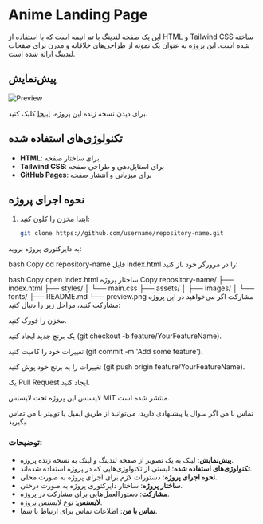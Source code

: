 # Anime Landing Page

این یک صفحه لندینگ با تم انیمه است که با استفاده از HTML و Tailwind CSS ساخته شده است. این پروژه به عنوان یک نمونه از طراحی‌های خلاقانه و مدرن برای صفحات لندینگ ارائه شده است.

## پیش‌نمایش

![Preview](./preview.png)

برای دیدن نسخه زنده این پروژه، [اینجا](https://username.github.io/repository-name) کلیک کنید.

## تکنولوژی‌های استفاده شده

- **HTML**: برای ساختار صفحه
- **Tailwind CSS**: برای استایل‌دهی و طراحی صفحه
- **GitHub Pages**: برای میزبانی و انتشار صفحه

## نحوه اجرای پروژه

1. ابتدا مخزن را کلون کنید:

   ```bash
   git clone https://github.com/username/repository-name.git
به دایرکتوری پروژه بروید:

bash
Copy
cd repository-name
فایل index.html را در مرورگر خود باز کنید:

bash
Copy
open index.html
ساختار پروژه
Copy
repository-name/
├── index.html
├── styles/
│   └── main.css
├── assets/
│   ├── images/
│   └── fonts/
├── README.md
└── preview.png
مشارکت
اگر می‌خواهید در این پروژه مشارکت کنید، مراحل زیر را دنبال کنید:

مخزن را فورک کنید.

یک برنچ جدید ایجاد کنید (git checkout -b feature/YourFeatureName).

تغییرات خود را کامیت کنید (git commit -m 'Add some feature').

تغییرات را به برنچ خود پوش کنید (git push origin feature/YourFeatureName).

یک Pull Request ایجاد کنید.

لایسنس
این پروژه تحت لایسنس MIT منتشر شده است.

تماس با من
اگر سوال یا پیشنهادی دارید، می‌توانید از طریق ایمیل یا توییتر با من تماس بگیرید.



### توضیحات:
- **پیش‌نمایش**: لینک به یک تصویر از صفحه لندینگ و لینک به نسخه زنده پروژه.
- **تکنولوژی‌های استفاده شده**: لیستی از تکنولوژی‌هایی که در پروژه استفاده شده‌اند.
- **نحوه اجرای پروژه**: دستورات لازم برای اجرای پروژه به صورت محلی.
- **ساختار پروژه**: ساختار دایرکتوری پروژه به صورت درختی.
- **مشارکت**: دستورالعمل‌هایی برای مشارکت در پروژه.
- **لایسنس**: نوع لایسنس پروژه.
- **تماس با من**: اطلاعات تماس برای ارتباط با شما.
